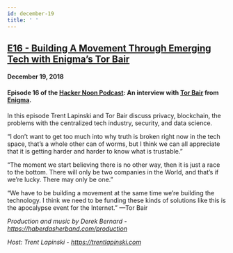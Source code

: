 ```yaml
---
id: december-19
title: ' '
---
```


<h2><a href="https://podcast.hackernoon.com/e/building-a-movement-through-emerging-tech-with-enigmas-tor%c2%a0bair/">E16 - Building A Movement Through Emerging Tech with Enigma’s Tor Bair</a></h2>
<h4>December 19, 2018</h4>

<h4><strong>Episode 16 of the <a href="https://podcast.hackernoon.com/">Hacker Noon Podcast</a>: An interview with <a href="https://medium.com/u/4f1ea3b8f8d6">Tor Bair</a> from <a href="https://enigma.co/">Enigma</a>.</strong></h4>

<p>
In this episode Trent Lapinski and Tor Bair discuss privacy, blockchain, the problems with the centralized tech industry, security, and data science. 
</p>
“I don’t want to get too much into why truth is broken right now in the tech space, that’s a whole other can of worms, but I think we can all appreciate that it is getting harder and harder to know what is trustable.”
<p>
“The moment we start believing there is no other way, then it is just a race to the bottom. There will only be two companies in the World, and that’s if we’re lucky. There may only be one.”
</p>
“We have to be building a movement at the same time we’re building the technology. I think we need to be funding these kinds of solutions like this is the apocalypse event for the Internet.” —Tor Bair
<p>
<em>Production and music by Derek Bernard - <a href="https://haberdasherband.com/production">https://haberdasherband.com/production</a></em>
</p>
<em>Host: Trent Lapinski - <a href="https://www.youtube.com/redirect?q=https%3A%2F%2Ftrentlapinski.com&event=video_description&v=qKq-hi-AoH8&redir_token=yl-d2oX1VrQZk4haKt1ozUL9Q8l8MTU1MjUwNjc2OUAxNTUyNDIwMzY5">https://trentlapinski.com</a></em>